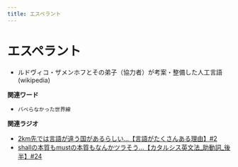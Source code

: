 ```yaml
---
title: エスペラント
---
```


# エスペラント


-   ルドヴィコ・ザメンホフとその弟子（協力者）が考案・整備した人工言語(wikipedia)

**関連ワード**

-   `バベらなかった世界線`

**関連ラジオ**

-   [2km先では言語が違う国があるらしい...【言語がたくさんある理由】#2](https://www.youtube.com/watch?v=-Zo_0_DZrvk)
-   [shallの本質もmustの本質もなんかツラそう...【カタルシス英文法_助動詞_後半】#24](https://www.youtube.com/watch?v=uHjDHSWbZuM)
